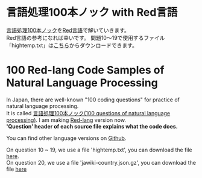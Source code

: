 # 言語処理100本ノック with Red言語

[言語処理100本ノック](http://www.cl.ecei.tohoku.ac.jp/nlp100/)を[Red言語](https://www.red-lang.org)で解いていきます。  
Red言語の参考になれば幸いです。
問題10～19で使用するファイル「hightemp.txt」は[こちら](http://www.cl.ecei.tohoku.ac.jp/nlp100/data/hightemp.txt)からダウンロードできます。

# 100 Red-lang Code Samples of Natural Language Processing

In Japan, there are well-known "100 coding questions" for practice of natural language processing.  
It is called [言語処理100本ノック(100 questions of natural language processing)](http://www.cl.ecei.tohoku.ac.jp/nlp100/). I am making [Red-lang](https://www.red-lang.org) version now.  
**'Question' header of each source file explains what the code does.**

You can find other language versions on [Github](https://github.com/search?q=言語処理100本ノック).

On question 10 ~ 19, we use a file 'hightemp.txt', you can download the file [here](http://www.cl.ecei.tohoku.ac.jp/nlp100/data/hightemp.txt).  
On question 20, we use a file 'jawiki-country.json.gz', you can download the file [here](http://www.cl.ecei.tohoku.ac.jp/nlp100/data/jawiki-country.json.gz)